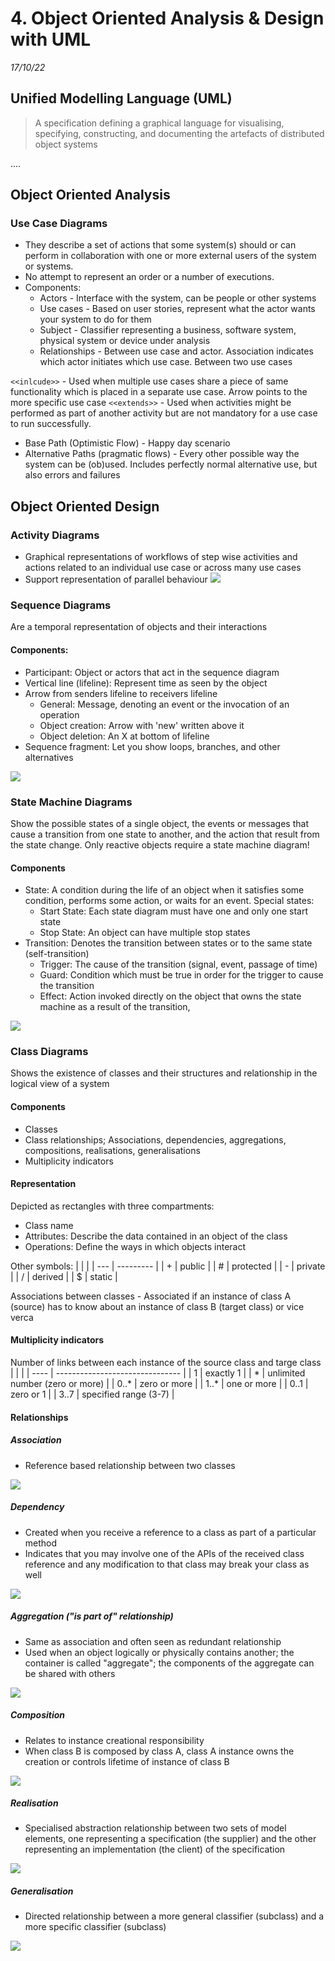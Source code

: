 # 4.  Object Oriented Analysis & Design with UML
_17/10/22_
## Unified Modelling Language (UML)
> A specification defining a graphical language for visualising, specifying, constructing, and documenting the artefacts of distributed object systems

....

## Object Oriented Analysis
### Use Case Diagrams
- They describe a set of actions that some system(s) should or can perform in collaboration with one or more external users of the system or systems.
- No attempt to represent an order or a number of executions.
- Components:
	- Actors - Interface with the system, can be people or other systems
	- Use cases - Based on user stories, represent what the actor wants your system to do for them
	- Subject - Classifier representing a business, software system, physical system or device under analysis
	- Relationships - Between use case and actor. Association indicates which actor initiates which use case. Between two use cases

`<<inlcude>>` - Used when multiple use cases share a piece of same functionality which is placed in a separate use case. Arrow  points to the more specific use case
`<<extends>>` - Used when activities might be performed as part of another activity but are not mandatory for a use case to run successfully. 

- Base Path (Optimistic Flow) - Happy day scenario
- Alternative Paths (pragmatic flows) - Every other possible way the system can be (ob)used. Includes perfectly normal alternative use, but also errors and failures 

## Object Oriented Design
### Activity Diagrams
- Graphical representations of workflows of step wise activities and actions related to an individual use case or across many use cases
- Support representation of parallel behaviour
![](../_resources/20221017171225.png)
### Sequence Diagrams
Are a temporal representation of objects and their interactions
#### Components:
- Participant: Object or actors that act in the sequence diagram
- Vertical line (lifeline): Represent time as seen by the object
- Arrow from senders lifeline to receivers lifeline
	- General: Message, denoting an event or the invocation of an operation
	- Object creation: Arrow with 'new' written above it
	- Object deletion: An X at bottom of lifeline
- Sequence fragment: Let you show loops, branches, and other alternatives


![](../_resources/20221017171401.png)
### State Machine Diagrams
Show the possible states of a single object, the events or messages that cause a transition from one state to another, and the action that result from the state change. Only reactive objects require a state machine diagram!
#### Components
- State: A condition during the life of an object when it satisfies some condition, performs some action, or waits for an event. Special states:
	- Start State: Each state diagram must have one and only one start state
	- Stop State: An object can have multiple stop states
- Transition: Denotes the transition between states or to the same state (self-transition)
	- Trigger: The cause of the transition (signal, event, passage of time)
	- Guard: Condition which must be true in order for the trigger to cause the transition
	- Effect: Action invoked directly on the object that owns the state machine as a result of the transition,

![](../_resources/20221017171431.png)

### Class Diagrams
Shows the existence of classes and their structures and relationship in the logical view of a system
#### Components
- Classes
- Class relationships; Associations, dependencies, aggregations, compositions, realisations, generalisations
- Multiplicity indicators

#### Representation
Depicted as rectangles with three compartments:
- Class name
- Attributes: Describe the data contained in an object of the class
- Operations: Define the ways in which objects interact

Other symbols:
|     |           |
| --- | --------- |
| +   | public    |
| #   | protected |
| -   | private   |
| /   | derived   |
| $   | static          |

Associations between classes - Associated if an instance of class A (source) has to know about an instance of class B (target class) or vice verca

#### Multiplicity indicators
Number of links between each instance of the source class and targe class
|      |                                 |
| ---- | ------------------------------- |
| 1    | exactly 1                       |
| *    | unlimited number (zero or more) |
| 0..* | zero or more                    |
| 1..* | one or more                     |
| 0..1 | zero or 1                       |
| 3..7 | specified range (3-7)                                |

#### Relationships
##### Association
- Reference based relationship between two classes

![](../_resources/20221017174533.png)
##### Dependency
- Created when you receive a reference to a class as part of a particular method
- Indicates that you may involve one of the APIs of the received class reference and any modification to that class may break your class as well

![](../_resources/20221017174550.png)
##### Aggregation ("is part of" relationship)
- Same as association and often seen as redundant relationship
- Used when an object logically or physically contains another; the container is called "aggregate"; the components of the aggregate can be shared with others

![](../_resources/20221017174611.png)
##### Composition
- Relates to instance creational responsibility
- When class B is composed by class A, class A instance owns the creation or controls lifetime of instance of class B

![](../_resources/20221017174630.png)
##### Realisation
- Specialised abstraction relationship between two sets of model elements, one representing a specification (the supplier) and the other representing an implementation (the client) of the specification

![](../_resources/20221017174837.png)
##### Generalisation 
- Directed relationship between a more general classifier (subclass) and a more specific classifier (subclass)

![](../_resources/20221017174852.png)